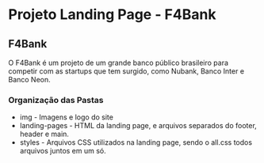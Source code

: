 # Projeto Landing Page - F4Bank 

## F4Bank
O F4Bank é um projeto de um grande banco público brasileiro para competir com as startups que tem surgido, como Nubank, Banco Inter e Banco Neon. 

### Organização das Pastas


- img - Imagens e logo do site
- landing-pages - HTML da landing page, e arquivos separados do footer, header e main.
- styles - Arquivos CSS utilizados na landing page, sendo o all.css todos arquivos juntos em um só.
